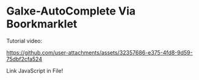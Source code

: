 # Galxe-AutoComplete Via Boorkmarklet

Tutorial video:

https://github.com/user-attachments/assets/32357686-e375-4fd8-9d59-75dbf2cfa524

Link JavaScript in File!
